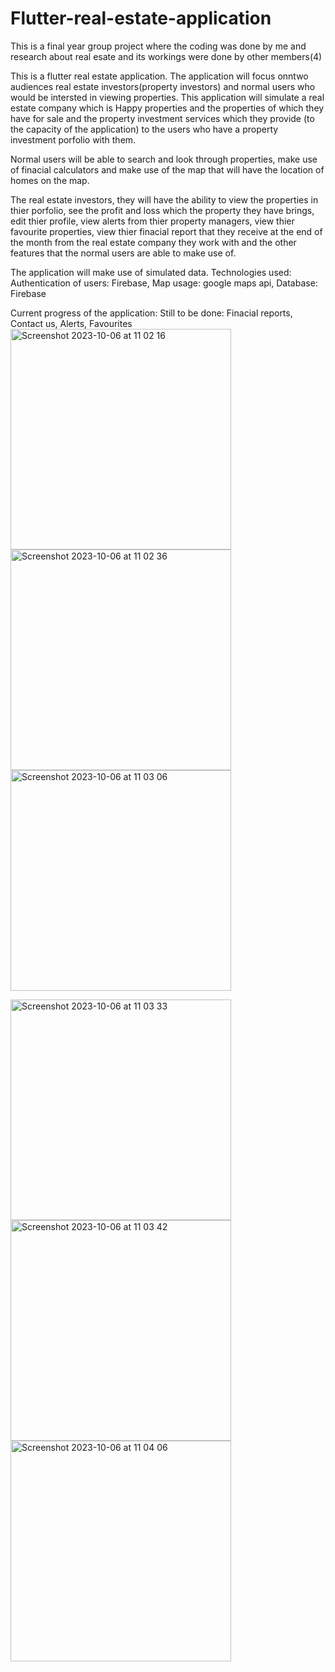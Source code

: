 # Flutter-real-estate-application

This is a final year group project where the coding was done by me and research about real esate and its workings were done by other members(4)

This is a flutter real estate application. The application will focus onntwo audiences real estate investors(property investors) and normal users who would be intersted in viewing properties. This application will simulate a real estate company which is Happy properties and the properties of which they have for sale and the property investment services which they provide (to the capacity of the application) to the users who have a property investment porfolio with them.

Normal users will be able to search and look through properties, make use of finacial calculators and make use of the map that will have the location of homes on the map.

The real estate investors, they will have the ability to view the properties in thier porfolio, see the profit and loss which the property they have brings, edit thier profile, view alerts from thier property managers, view thier favourite properties, view thier finacial report that they receive at the end of the month from the real estate company they work with and the other features that the normal users are able to make use of.

The application will make use of simulated data. Technologies used:
Authentication of users: Firebase,
Map usage: google maps api,
Database: Firebase

Current progress of the application: Still to be done: Finacial reports, Contact us, Alerts, Favourites
<img width="353" alt="Screenshot 2023-10-06 at 11 02 16" src="https://github.com/Tarcisius180/Flutter-real-estate-application/assets/133046508/6399a591-3f86-4f74-a45c-bee1d9727462">
<img width="353" alt="Screenshot 2023-10-06 at 11 02 36" src="https://github.com/Tarcisius180/Flutter-real-estate-application/assets/133046508/11a6672b-7f62-4d78-b335-14281a990274">
<img width="353" alt="Screenshot 2023-10-06 at 11 03 06" src="https://github.com/Tarcisius180/Flutter-real-estate-application/assets/133046508/7d415d01-42de-400d-ae97-9ec20a38ccc1">

<img width="353" alt="Screenshot 2023-10-06 at 11 03 33" src="https://github.com/Tarcisius180/Flutter-real-estate-application/assets/133046508/75e0192c-e982-47b4-8334-9823386d0764">

<img width="353" alt="Screenshot 2023-10-06 at 11 03 42" src="https://github.com/Tarcisius180/Flutter-real-estate-application/assets/133046508/e92ffd78-e50b-437a-861e-2258aa5216b1">

<img width="353" alt="Screenshot 2023-10-06 at 11 04 06" src="https://github.com/Tarcisius180/Flutter-real-estate-application/assets/133046508/7900aeab-182c-4dc3-8c15-5162313a30f6">




